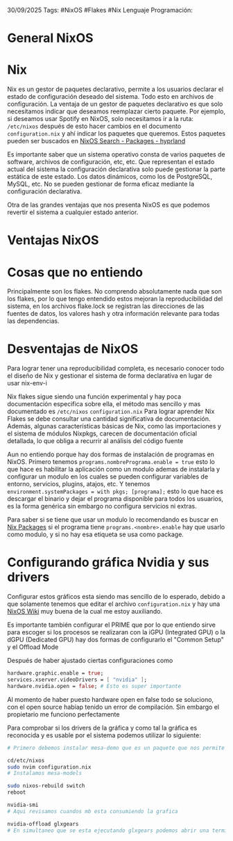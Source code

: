 30/09/2025
Tags: #NixOS #Flakes #Nix 
Lenguaje Programación: 

# General NixOS

# Nix
Nix es un gestor de paquetes declarativo, permite a los usuarios declarar el estado de configuración deseado del sistema. Todo esto en archivos de configuración. La ventaja de un gestor de paquetes declarativo es que solo necesitamos indicar que deseamos reemplazar cierto paquete. Por ejemplo, si deseamos usar Spotify en NixOS, solo necesitamos ir a la ruta: `/etc/nixos` después de esto hacer cambios en el documento `configuration.nix` y ahí indicar los paquetes que queremos. Estos paquetes pueden ser buscados en [NixOS Search - Packages - hyprland](https://search.nixos.org/packages?channel=25.05&query=hyprland)

Es importante saber que un sistema operativo consta de varios paquetes de software, archivos de configuración, etc, etc. Que representan el estado actual del sistema la configuración declarativa solo puede gestionar la parte estática de este estado. Los datos dinámicos, como los de PostgreSQL, MySQL, etc. No se pueden gestionar de forma eficaz mediante la configuración declarativa. 

Otra de las grandes ventajas que nos presenta NixOS es que podemos revertir el sistema a cualquier estado anterior. 


# Ventajas NixOS


# Cosas que no entiendo 
Principalmente son los flakes. No comprendo absolutamente nada que son los flakes, por lo que tengo entendido estos mejoran la reproducibilidad del sistema, en los archivos flake.lock se registran las direcciones de las fuentes de datos, los valores hash y otra información relevante para todas las dependencias. 

# Desventajas de NixOS
Para lograr tener una reproducibilidad completa, es necesario conocer todo el diseño de Nix y gestionar el sistema de forma declarativa en lugar de usar nix-env-i

Nix flakes sigue siendo una función experimental y hay poca documentación especifica sobre ella, el método mas sencillo y mas documentado es `/etc/nixos` `configuration.nix` Para lograr aprender Nix Flakes se debe consultar una cantidad significativa de documentación. Además, algunas características básicas de Nix, como las importaciones y el sistema de módulos Nixpkgs, carecen de documentación oficial detallada, lo que obliga a recurrir al análisis del código fuente

Aun no entiendo porque hay dos formas de instalación de programas en NixOS. Primero tenemos `programs.nombrePrograma.enable = true` esto lo que hace es habilitar la aplicación como un modulo ademas de instalarla y configurar un modulo en los cuales se pueden configurar variables de entorno, servicios, plugins, atajos, etc. Y tenemos `environment.systemPackages = with pkgs; [programa];` esto lo que hace es descargar el binario y dejar el programa disponible para todos los usuarios, es la forma genérica sin embargo no configura servicios ni extras.

Para saber si se tiene que usar un modulo lo recomendando es buscar en [Nix Packages](https://search.nixos.org/options?channel=25.05&query=firefox) si el programa tiene `programs.<nombre>.enable` hay que usarlo como modulo, y si no hay esa etiqueta se usa como package.

# Configurando gráfica Nvidia y sus drivers
Configurar estos gráficos esta siendo mas sencillo de lo esperado, debido a que solamente tenemos que editar el archivo `configuration.nix` y hay una [NixOS Wiki](https://wiki.nixos.org/wiki/NVIDIA#Footnotes) muy buena de la cual me estoy auxiliando.

Es importante también configurar el PRIME que por lo que entiendo sirve para escoger si los procesos se realizaran con la iGPU (Integrated GPU) o la dGPU (Dedicated GPU) hay dos formas de configurarlo el "Common Setup" y el Offload Mode

Después de haber ajustado ciertas configuraciones como 

```Nix
hardware.graphic.enable = true;
services.xserver.videoDrivers = [ "nvidia" ];
hardware.nvidia.open = false; # Esto es super importante
```

Al momento de haber puesto hardware open en false todo se soluciono, con el open source habíap tenido un error de compilación. Sin embargo el propietario me funciono perfectamente 

Para comprobar si los drivers de la gráfica y como tal la gráfica es reconocida y es usable por el sistema podemos utilizar lo siguiente: 

```Bash
# Primero debemos instalar mesa-demo que es un paquete que nos permite usar glxgears 

cd/etc/nixos
sudo nvim configuration.nix
# Instalamos mesa-models

sudo nixos-rebuild switch 
reboot

nvidia-smi 
# Aqui revisamos cuandos mb esta consumiendo la grafica 

nvidia-offload glxgears
# En simultaneo que se esta ejecutando glxgears podemos abrir una terminal nueva y aqui revisar los recursos de nvidia con nvidia-smi
```


